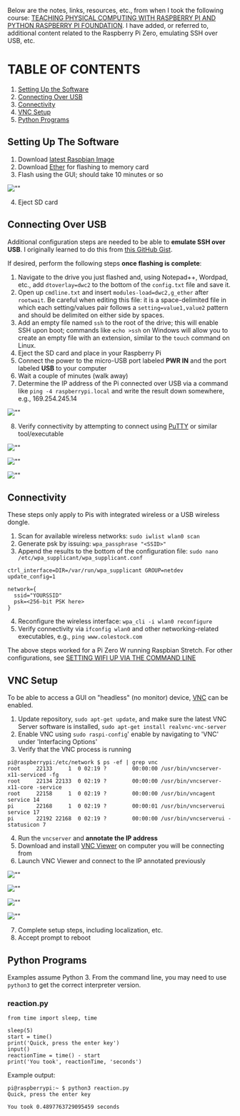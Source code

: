 Below are the notes, links, resources, etc., from when I took the following course: 
[TEACHING PHYSICAL COMPUTING WITH RASPBERRY PI AND PYTHON RASPBERRY PI FOUNDATION](https://www.futurelearn.com/courses/physical-computing-raspberry-pi-python).  I have added, or referred to, additional content related to the Raspberry Pi Zero, emulating SSH over USB, etc.

# TABLE OF CONTENTS
1. [Setting Up the Software](#software)
2. [Connecting Over USB](#usb)
3. [Connectivity](#connectivity)
4. [VNC Setup](#vnc)
5. [Python Programs](#python)

<h2 name="software">Setting Up The Software</h2>

1. Download [latest Raspbian Image](https://downloads.raspberrypi.org/raspbian_latest)
2. Download [Ether](https://www.balena.io/etcher/) for flashing to memory card
3. Flash using the GUI; should take 10 minutes or so

![""](/images/etcher-image-raspbian.png "Burning Image with Etcher")

4. Eject SD card

<h2 name="usb">Connecting Over USB</h2>

Additional configuration steps are needed to be able to **emulate SSH over USB**.  I originally learned to do this from [this GitHub Gist](https://gist.github.com/gbaman/975e2db164b3ca2b51ae11e45e8fd40a).

If desired, perform the following steps **once flashing is complete**:
1. Navigate to the drive you just flashed and, using Notepad++, Wordpad, etc., add `dtoverlay=dwc2` to the bottom of the `config.txt` file and save it.
2. Open up `cmdline.txt` and insert `modules-load=dwc2,g_ether` after `rootwait`.  Be careful when editing this file: it is a space-delimited file in which each setting/values pair follows a `setting=value1,value2` pattern and should be delimited on either side by spaces.
3. Add an empty file named `ssh` to the root of the drive; this will enable SSH upon boot; commands like `echo >ssh` on Windows will allow you to create an empty file with an extension, similar to the `touch` command on Linux.
4. Eject the SD card and place in your Raspberry Pi
5. Connect the power to the micro-USB port labeled **PWR IN** and the port labeled **USB** to your computer
6. Wait a couple of minutes (walk away)
7. Determine the IP address of the Pi connected over USB via a command like `ping -4 raspberrypi.local` and write the result down somewhere, e.g., 169.254.245.14

![""](/images/ping-raspberrypi-local.png "Get the IP")

8. Verify connectivity by attempting to connect using [PuTTY](https://www.putty.org/) or similar tool/executable

![""](/images/putty.png "Connect via PuTTY")

![""](/images/trust-host-key.png "Trust the Host Key")

![""](/images/logon.png "Logon")

<h2 name="connectivity">Connectivity</h2>

These steps only apply to Pis with integrated wireless or a USB wireless dongle.
1. Scan for available wireless networks: `sudo iwlist wlan0 scan`
2. Generate psk by issuing: `wpa_passphrase "<SSID>"`
3. Append the results to the bottom of the configuration file: `sudo nano /etc/wpa_supplicant/wpa_supplicant.conf`

```
ctrl_interface=DIR=/var/run/wpa_supplicant GROUP=netdev
update_config=1

network={
  ssid="YOURSSID"
  psk=<256-bit PSK here>
}
```

4. Reconfigure the wireless interface: `wpa_cli -i wlan0 reconfigure`
5. Verify connectivity via `ifconfig wlan0` and other networking-related executables, e.g., `ping www.colestock.com`

The above steps worked for a Pi Zero W running Raspbian Stretch.  For other configurations, see [SETTING WIFI UP VIA THE COMMAND LINE](https://www.raspberrypi.org/documentation/configuration/wireless/wireless-cli.md) 

<h2 name="vnc">VNC Setup</h2>

To be able to access a GUI on "headless" (no monitor) device, [VNC](https://www.realvnc.com/en/raspberrypi/) can be enabled.

1. Update repository, `sudo apt-get update`, and make sure the latest VNC Server software is installed, `sudo apt-get install realvnc-vnc-server`
2. Enable VNC using `sudo raspi-config`' enable by navigating to 'VNC' under 'Interfacing Options'
3. Verify that the VNC process is running 

```
pi@raspberrypi:/etc/network $ ps -ef | grep vnc
root     22133     1  0 02:19 ?        00:00:00 /usr/bin/vncserver-x11-serviced -fg
root     22134 22133  0 02:19 ?        00:00:00 /usr/bin/vncserver-x11-core -service
root     22158     1  0 02:19 ?        00:00:00 /usr/bin/vncagent service 14
pi       22168     1  0 02:19 ?        00:00:01 /usr/bin/vncserverui service 17
pi       22192 22168  0 02:19 ?        00:00:00 /usr/bin/vncserverui -statusicon 7
```

4. Run the `vncserver` and **annotate the IP address**
5. Download and install [VNC Viewer](https://www.realvnc.com/en/connect/download/viewer/) on computer you will be connecting from
6. Launch VNC Viewer and connect to the IP annotated previously

![""](/images/vnc-viewer-ip.png "Enter IP")

![""](/images/vnc-viewer-identity.png "Trust Identity")

![""](/images/vnc-viewer-desktop-warnings.png "Desktop Initially Shows Warnings")

![""](/images/vnc-viewer-desktop-setup.png "Desktop Prompts for Setup")

7. Complete setup steps, including localization, etc.
8. Accept prompt to reboot

<h2 name="python">Python Programs</h2>

Examples assume Python 3.  From the command line, you may need to use `python3` to get the correct interpreter version.

<h3>reaction.py</h3>

```
from time import sleep, time

sleep(5)
start = time()
print('Quick, press the enter key')
input()
reactionTime = time() - start
print('You took', reactionTime, 'seconds')
```
Example output:
```
pi@raspberrypi:~ $ python3 reaction.py
Quick, press the enter key

You took 0.4897763729095459 seconds
```

